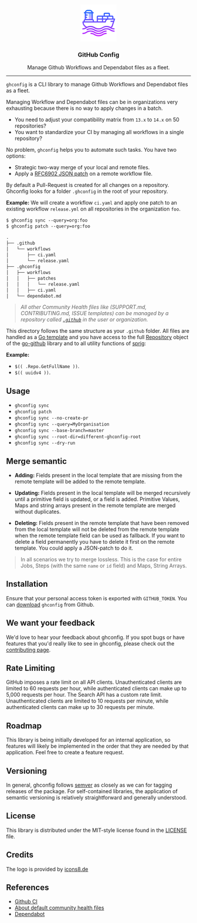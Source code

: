 <p align="center">
  <img alt="ghconfig Logo" src="https://raw.githubusercontent.com/StarpTech/ghconfig/master/docs/logo.png" />
  <h3 align="center">GitHub Config</h3>
  <p align="center">Manage Github Workflows and Dependabot files as a fleet.</p>
</p>

---

`ghconfig` is a CLI library to manage Github Workflows and Dependabot files as a fleet.

Managing Workflow and Dependabot files can be in organizations very exhausting because there is no way to apply changes in a batch.

- You need to adjust your compatibility matrix from `13.x` to `14.x` on 50 repositories?
- You want to standardize your CI by managing all workflows in a single repository?

No problem, `ghconfig` helps you to automate such tasks. You have two options:

- Strategic two-way merge of your local and remote files.
- Apply a [RFC6902 JSON patch](http://tools.ietf.org/html/rfc6902) on a remote workflow file.

By default a Pull-Request is created for all changes on a repository.
Ghconfig looks for a folder `.ghconfig` in the root of your repository. 

**Example:** We will create a workflow `ci.yaml` and apply one patch to an existing workflow `release.yml` on all repositories in the organization `foo`.

```
$ ghconfig sync --query=org:foo
$ ghconfig patch --query=org:foo
```

```
.
├── .github
│   └── workflows
│       ├── ci.yaml
│       └── release.yaml
├── .ghconfig
│   ├── workflows
│   │   ├── patches
│   │   │   └── release.yaml
│   │   ├── ci.yaml
│   └── dependabot.md
```

> _All other Community Health files like (SUPPORT.md, CONTRIBUTING.md, ISSUE templates) can be managed by a repository called [`.github`](https://docs.github.com/en/github/building-a-strong-community/creating-a-default-community-health-file#about-default-community-health-files) in the user or organization._

This directory follows the same structure as your `.github` folder. All files are handled as a [Go template](https://golang.org/pkg/text/template/) and you have access to the full [Repository](https://pkg.go.dev/github.com/google/go-github/v32/github?tab=doc#Repository) object of the [go-github](https://pkg.go.dev/github.com/google/go-github) library and to all utility functions of [sprig](http://masterminds.github.io/sprig/):

**Example:** 

- `$(( .Repo.GetFullName ))`.
- `$(( uuidv4 ))`.

## Usage

- `ghconfig sync`
- `ghconfig patch`
- `ghconfig sync --no-create-pr`
- `ghconfig sync --query=MyOrganisation`
- `ghconfig sync --base-branch=master`
- `ghconfig sync --root-dir=different-ghconfig-root`
- `ghconfig sync --dry-run`

## Merge semantic

- **Adding:** Fields present in the local template that are missing from the remote template will be added to the remote template.

- **Updating:** Fields present in the local template will be merged recursively until a primitive field is updated, or a field is added. Primitive Values, Maps and string arrays present in the remote template are merged without duplicates.

- **Deleting:** Fields present in the remote template that have been removed from the local template will not be deleted from the remote template when the remote template field can be used as fallback. If you want to delete a field permanently you have to delete it first on the remote template. You could apply a JSON-patch to do it.

> In all scenarios we try to merge lossless. This is the case for entire Jobs, Steps (with the same `name` or `id` field) and Maps, String Arrays.

## Installation

Ensure that your personal access token is exported with `GITHUB_TOKEN`.
You can [download](https://github.com/starptech/ghconfig/releases) `ghconfig` from Github.

## We want your feedback

We'd love to hear your feedback about ghconfig. If you spot bugs or have features that you'd really like to see in ghconfig, please check out the [contributing page](./.github/CONTRIBUTING.md).

## Rate Limiting

GitHub imposes a rate limit on all API clients. Unauthenticated clients are
limited to 60 requests per hour, while authenticated clients can make up to
5,000 requests per hour. The Search API has a custom rate limit. Unauthenticated
clients are limited to 10 requests per minute, while authenticated clients
can make up to 30 requests per minute.

## Roadmap

This library is being initially developed for an internal application, so features will likely be implemented in the order that they are needed by that application. Feel free to create a feature request.

## Versioning

In general, ghconfig follows [semver](https://semver.org/) as closely as we
can for tagging releases of the package. For self-contained libraries, the
application of semantic versioning is relatively straightforward and generally
understood.

## License

This library is distributed under the MIT-style license found in the [LICENSE](./LICENSE)
file.

## Credits

The logo is provided by [icons8.de](https://icons8.de)

## References

- [Github CI](https://docs.github.com/en/actions/getting-started-with-github-actions/core-concepts-for-github-actions)
- [About default community health files](https://docs.github.com/en/github/building-a-strong-community/creating-a-default-community-health-file)
- [Dependabot](https://github.blog/2020-06-01-keep-all-your-packages-up-to-date-with-dependabot/)
